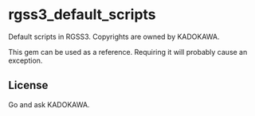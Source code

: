 # rgss3_default_scripts

Default scripts in RGSS3. Copyrights are owned by KADOKAWA.

This gem can be used as a reference. Requiring it will probably cause an exception.

## License

Go and ask KADOKAWA.
